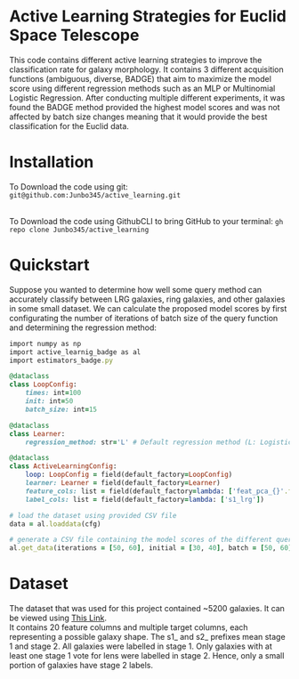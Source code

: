 # **Active Learning Strategies for Euclid Space Telescope**

This code contains different active learning strategies to improve the classification rate for galaxy morphology. It contains 3 different acquisition functions (ambiguous, diverse, BADGE) that aim to maximize the model score using different regression methods such as an MLP or Multinomial Logistic Regression. After conducting multiple different experiments, it was found the BADGE method provided the highest model scores and was not affected by batch size changes meaning that it would provide the best classification for the Euclid data. 

# Installation

To Download the code using git: ```git@github.com:Junbo345/active_learning.git``` <br/>
<br/>

To Download the code using GithubCLI to bring GitHub to your terminal: ```gh repo clone Junbo345/active_learning```

# Quickstart

Suppose you wanted to determine how well some query method can accurately classify between LRG galaxies, ring galaxies, and other galaxies in some small dataset. We can calculate the proposed model scores by first configurating the number of iterations of batch size of the query function and determining the regression method: <br/>

```ruby
import numpy as np
import active_learnig_badge as al
import estimators_badge.py

@dataclass
class LoopConfig:
    times: int=100
    init: int=50
    batch_size: int=15

@dataclass
class Learner:
    regression_method: str='L' # Default regression method (L: Logistic Regression, M: MLPClassifier)

@dataclass
class ActiveLearningConfig:
    loop: LoopConfig = field(default_factory=LoopConfig)
    learner: Learner = field(default_factory=Learner)
    feature_cols: list = field(default_factory=lambda: ['feat_pca_{}'.format(i) for i in range(20)])
    label_cols: list = field(default_factory=lambda: ['s1_lrg'])

# load the dataset using provided CSV file
data = al.loaddata(cfg)

# generate a CSV file containing the model scores of the different query methods
al.get_data(iterations = [50, 60], initial = [30, 40], batch = [50, 60], method = ["pytorch_N","pytorch_N"])
```
# Dataset

The dataset that was used for this project contained ~5200 galaxies. It can be viewed using [This Link](https://docs.google.com/spreadsheets/d/1wNmAqCF6vYWlkeholPEZQDJ1QFmoZ13O5fW1kR5rBoo/edit?gid=1126909556#gid=1126909556). 
<br/> It contains 20 feature columns and multiple target columns, each representing a possible galaxy shape. The s1_ and s2_ prefixes mean stage 1 and stage 2. All galaxies were labelled in stage 1. Only galaxies with at least one stage 1 vote for lens were labelled in stage 2. Hence, only a small portion of galaxies have stage 2 labels.







